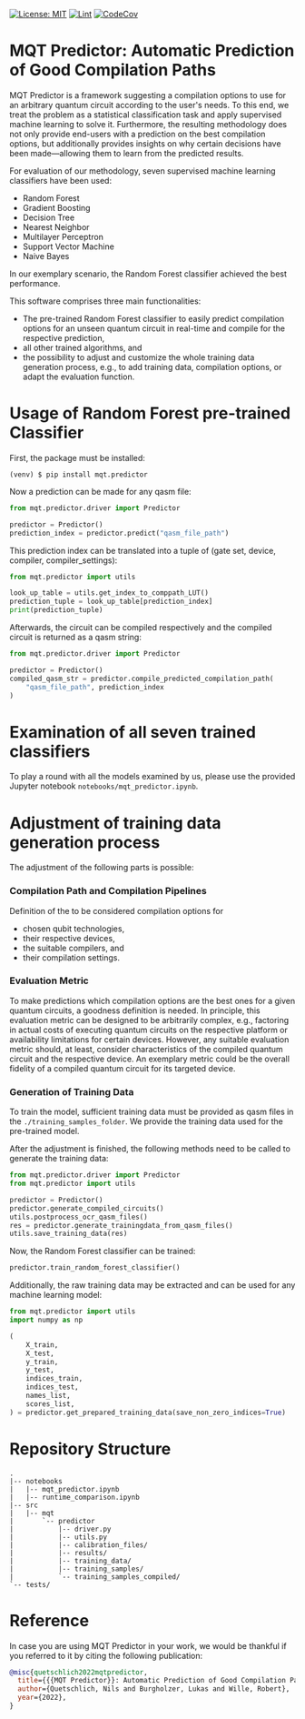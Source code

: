 [![License: MIT](https://img.shields.io/badge/license-MIT-blue.svg?style=flat-square)](https://opensource.org/licenses/MIT)
[![Lint](https://github.com/nquetschlich/MQTPredictor/actions/workflows/linter.yml/badge.svg)](https://github.com/nquetschlich/MQTPredictor/actions/workflows/linter.yml)
[![CodeCov](https://github.com/nquetschlich/MQTPredictor/actions/workflows/coverage.yml/badge.svg)](https://github.com/nquetschlich/MQTPredictor/actions/workflows/coverage.yml)

# MQT Predictor: Automatic Prediction of Good Compilation Paths

MQT Predictor is a framework suggesting a compilation options to use for an arbitrary quantum circuit according to the user's needs.
To this end, we treat the problem as a statistical classification task and apply supervised machine learning to solve it.
Furthermore, the resulting methodology does not only provide end-users with a prediction on the best compilation options,
but additionally provides insights on why certain decisions have been made—allowing them to learn from the predicted results.

For evaluation of our methodology, seven supervised machine learning classifiers have been used:

- Random Forest
- Gradient Boosting
- Decision Tree
- Nearest Neighbor
- Multilayer Perceptron
- Support Vector Machine
- Naive Bayes

In our exemplary scenario, the Random Forest classifier achieved the best performance.

This software comprises three main functionalities:

- The pre-trained Random Forest classifier to easily predict compilation options for an unseen quantum circuit
  in real-time and compile for the respective prediction,
- all other trained algorithms, and
- the possibility to adjust and customize the whole training data generation process, e.g., to add training data, compilation options, or adapt the evaluation function.

# Usage of Random Forest pre-trained Classifier

First, the package must be installed:

```console
(venv) $ pip install mqt.predictor
```

Now a prediction can be made for any qasm file:

```python
from mqt.predictor.driver import Predictor

predictor = Predictor()
prediction_index = predictor.predict("qasm_file_path")
```

This prediction index can be translated into a tuple of (gate set, device, compiler, compiler_settings):

```python
from mqt.predictor import utils

look_up_table = utils.get_index_to_comppath_LUT()
prediction_tuple = look_up_table[prediction_index]
print(prediction_tuple)
```

Afterwards, the circuit can be compiled respectively and the compiled circuit is returned as a qasm string:

```python
from mqt.predictor.driver import Predictor

predictor = Predictor()
compiled_qasm_str = predictor.compile_predicted_compilation_path(
    "qasm_file_path", prediction_index
)
```

# Examination of all seven trained classifiers

To play a round with all the models examined by us, please use the provided Jupyter notebook `notebooks/mqt_predictor.ipynb`.

# Adjustment of training data generation process

The adjustment of the following parts is possible:

### Compilation Path and Compilation Pipelines

Definition of the to be considered compilation options for

- chosen qubit technologies,
- their respective devices,
- the suitable compilers, and
- their compilation settings.

### Evaluation Metric

To make predictions which compilation options are the best ones for a given quantum circuits, a goodness definition is needed.
In principle, this evaluation metric can be designed to be arbitrarily complex, e.g., factoring in actual costs of executing quantum circuits on the respective platform or availability limitations for certain devices.
However, any suitable evaluation metric should, at least, consider characteristics of the compiled quantum circuit and the respective device.
An exemplary metric could be the overall fidelity of a compiled quantum circuit for its targeted device.

### Generation of Training Data

To train the model, sufficient training data must be provided as qasm files in the `./training_samples_folder`.
We provide the training data used for the pre-trained model.

After the adjustment is finished, the following methods need to be called to generate the training data:

```python
from mqt.predictor.driver import Predictor
from mqt.predictor import utils

predictor = Predictor()
predictor.generate_compiled_circuits()
utils.postprocess_ocr_qasm_files()
res = predictor.generate_trainingdata_from_qasm_files()
utils.save_training_data(res)
```

Now, the Random Forest classifier can be trained:

```python
predictor.train_random_forest_classifier()
```

Additionally, the raw training data may be extracted and can be used for any machine learning model:

```python
from mqt.predictor import utils
import numpy as np

(
    X_train,
    X_test,
    y_train,
    y_test,
    indices_train,
    indices_test,
    names_list,
    scores_list,
) = predictor.get_prepared_training_data(save_non_zero_indices=True)
```

# Repository Structure

```
.
|-- notebooks
|   |-- mqt_predictor.ipynb
|   |-- runtime_comparison.ipynb
|-- src
|   |-- mqt
|       `-- predictor
|           |-- driver.py
|           |-- utils.py
|           |-- calibration_files/
|           |-- results/
|           |-- training_data/
|           |-- training_samples/
|           `-- training_samples_compiled/
`-- tests/
```

# Reference

In case you are using MQT Predictor in your work, we would be thankful if you referred to it by citing the following publication:

```bibtex
@misc{quetschlich2022mqtpredictor,
  title={{{MQT Predictor}}: Automatic Prediction of Good Compilation Paths},
  author={Quetschlich, Nils and Burgholzer, Lukas and Wille, Robert},
  year={2022},
}
```
